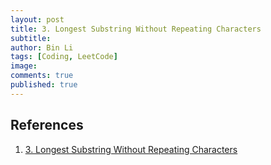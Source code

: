 ```yaml
---
layout: post
title: 3. Longest Substring Without Repeating Characters
subtitle:
author: Bin Li
tags: [Coding, LeetCode]
image: 
comments: true
published: true
---
```


## References
1. [3. Longest Substring Without Repeating Characters](https://leetcode.com/problems/longest-substring-without-repeating-characters/description/)